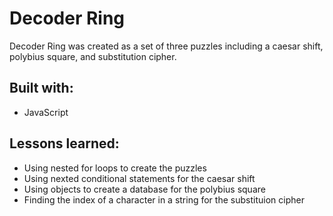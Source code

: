 # Decoder Ring
Decoder Ring was created as a set of three puzzles including a caesar shift, polybius square, and substitution cipher. 

## Built with:
- JavaScript

## Lessons learned: 
- Using nested for loops to create the puzzles
- Using nexted conditional statements for the caesar shift
- Using objects to create a database for the polybius square
- Finding the index of a character in a string for the substituion cipher
